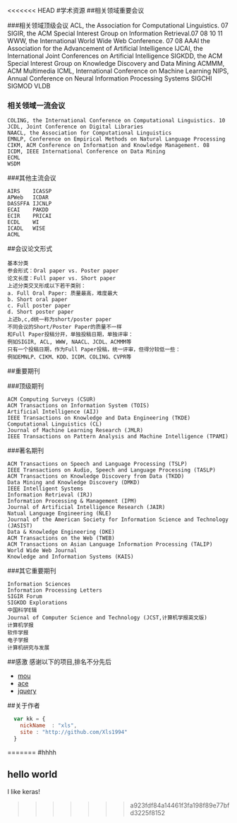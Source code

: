 <<<<<<< HEAD
#学术资源
##相关领域重要会议

###相关领域顶级会议
    ACL, the Association for Computational Linguistics. 07
    SIGIR, the ACM Special Interest Group on Information Retrieval.07 08 10 11
    WWW, the International World Wide Web Conference. 07 08
    AAAI the Association for the Advancement of Artificial Intelligence
    IJCAI, the International Joint Conferences on Artificial Intelligence
    SIGKDD, the ACM Special Interest Group on Knowledge Discovery and Data Mining
    ACMMM, ACM Multimedia
    ICML, International Conference on Machine Learning
    NIPS, Annual Conference on Neural Information Processing Systems
    SIGCHI
    SIGMOD
    VLDB 
### 相关领域一流会议
    COLING, the International Conference on Computational Linguistics. 10
    JCDL, Joint Conference on Digital Libraries
    NAACL, the Association for Computational Linguistics
    EMNLP, Conference on Empirical Methods on Natural Language Processing
    CIKM, ACM Conference on Information and Knowledge Management. 08
    ICDM, IEEE International Conference on Data Mining
    ECML
    WSDM 
###其他主流会议

    AIRS    ICASSP
    APWeb   ICDAR
    DASSFFA IJCNLP
    ECAI    PAKDD
    ECIR    PRICAI
    ECDL    WI
    ICADL   WISE
    ACML
##会议论文形式

    基本分类 
    参会形式：Oral paper vs. Poster paper
    论文长度：Full paper vs. Short paper 
    上述分类交叉形成以下若干类别： 
    a. Full Oral Paper: 质量最高，难度最大 
    b. Short oral paper 
    c. Full poster paper 
    d. Short poster paper 
    上述b,c,d统一称为short/poster paper 
    不同会议的Short/Poster Paper的质量不一样 
    和Full Paper投稿分开，单独投稿日期，单独评审：
    例如SIGIR, ACL, WWW, NAACL、JCDL、ACMMM等
    只有一个投稿日期，作为Full Paper投稿，统一评审，但得分较低一些：
    例如EMNLP、CIKM、KDD、ICDM、COLING、CVPR等 

##重要期刊

###顶级期刊

    ACM Computing Surveys (CSUR)
    ACM Transactions on Information System (TOIS)
    Artificial Intelligence (AIJ)
    IEEE Transactions on Knowledge and Data Engineering (TKDE)
    Computational Linguistics (CL)
    Journal of Machine Learning Research (JMLR)
    IEEE Transactions on Pattern Analysis and Machine Intelligence (TPAMI) 

###著名期刊

    ACM Transactions on Speech and Language Processing (TSLP)
    IEEE Transactions on Audio, Speech and Language Processing (TASLP)
    ACM Transactions on Knowledge Discovery from Data (TKDD)
    Data Mining and Knowledge Discovery (DMKD)
    IEEE Intelligent Systems
    Information Retrieval (IRJ)
    Information Processing & Management (IPM)
    Journal of Artificial Intelligence Research (JAIR)
    Natual Language Engineering (NLE)
    Journal of the American Society for Information Science and Technology (JASIST)
    Data & Knowledge Engineering (DKE)
    ACM Transactions on the Web (TWEB)
    ACM Transactions on Asian Language Information Processing (TALIP)
    World Wide Web Journal
    Knowledge and Information Systems (KAIS) 

###其它重要期刊

    Information Sciences
    Information Processing Letters
    SIGIR Forum
    SIGKDD Explorations
    中国科学E辑
    Journal of Computer Science and Technology (JCST,计算机学报英文版)
    计算机学报
    软件学报
    电子学报
    计算机研究与发展 


##感激
感谢以下的项目,排名不分先后

* [mou](http://mouapp.com/) 
* [ace](http://ace.ajax.org/)
* [jquery](http://jquery.com)

##关于作者

```javascript
  var kk = {
    nickName  : "xls",
    site : "http://github.com/Xls1994"
  }
```


=======
#hhhh  
## hello world
I like keras!
>>>>>>> a923fdf84a14461f3fa198f89e77bfd3225f8152
